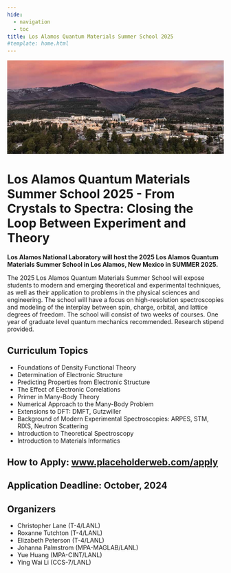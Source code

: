 ```yaml
---
hide:
  - navigation
  - toc
title: Los Alamos Quantum Materials Summer School 2025
#template: home.html
---
```


<p align="center">
  <img src="assets/images/background.jpg" />
</p>


# Los Alamos Quantum Materials Summer School 2025 - From Crystals to Spectra: Closing the Loop Between Experiment and Theory

**Los Alamos National Laboratory will host the 2025 Los Alamos Quantum Materials Summer School in Los Alamos, New Mexico in SUMMER 2025.**

The 2025 Los Alamos Quantum Materials Summer School will expose students to modern and emerging theoretical and experimental techniques, as well as their application to problems in the physical sciences and engineering. The school will have a focus on high-resolution spectroscopies and modeling of the interplay between spin, charge, orbital, and lattice degrees of freedom. The school will consist of two weeks of courses. One year of graduate level quantum mechanics recommended. Research stipend provided.

## Curriculum Topics

* Foundations of Density Functional Theory
* Determination of Electronic Structure
* Predicting Properties from Electronic Structure
* The Effect of Electronic Correlations
* Primer in Many-Body Theory
* Numerical Approach to the Many-Body Problem
* Extensions to DFT: DMFT, Gutzwiller
* Background of Modern Experimental Spectroscopies: ARPES, STM, RIXS, Neutron Scattering
* Introduction to Theoretical Spectroscopy
* Introduction to Materials Informatics 

## How to Apply: www.placeholderweb.com/apply

## Application Deadline: October, 2024

## Organizers
* Christopher Lane (T-4/LANL)
* Roxanne Tutchton (T-4/LANL)
* Elizabeth Peterson (T-4/LANL)
* Johanna Palmstrom (MPA-MAGLAB/LANL)
* Yue Huang (MPA-CINT/LANL)
* Ying Wai Li (CCS-7/LANL)
